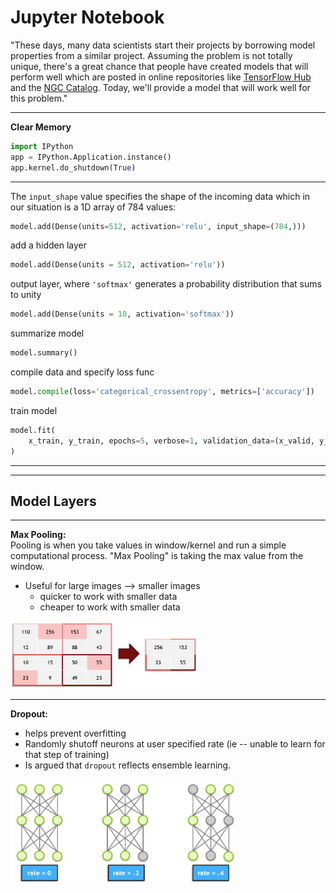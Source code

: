# Jupyter Notebook # 

"These days, many data scientists start their projects by borrowing model properties from a similar project. Assuming the problem is not totally unique, there's a great chance that people have created models that will perform well which are posted in online repositories like [TensorFlow Hub](https://www.tensorflow.org/hub) and the [NGC Catalog](https://ngc.nvidia.com/catalog/models). Today, we'll provide a model that will work well for this problem."

----
**Clear Memory**  
```py
import IPython
app = IPython.Application.instance()
app.kernel.do_shutdown(True)
```

----
The `input_shape` value specifies the shape of the incoming data which in our situation is a 1D array of 784 values: 
```py
model.add(Dense(units=512, activation='relu', input_shape=(784,)))
```
add a hidden layer
```py
model.add(Dense(units = 512, activation='relu'))
```
output layer, where `'softmax'` generates a probability distribution that sums to unity
```py
model.add(Dense(units = 10, activation='softmax'))
```
summarize model
```py
model.summary()
```
compile data and specify loss func
```py
model.compile(loss='categorical_crossentropy', metrics=['accuracy'])
```
train model
```py
model.fit(
    x_train, y_train, epochs=5, verbose=1, validation_data=(x_valid, y_valid)
)
```

----
----
## Model Layers ##
----
**Max Pooling:**  
Pooling is when you take values in window/kernel and run a simple computational process.  "Max Pooling" is taking the max value from the window.  
- Useful for large images --> smaller images
  - quicker to work with smaller data
  - cheaper to work with smaller data 

<img src="../notebooks/images/maxpool2d.png" width=300 />

----
**Dropout:**  
- helps prevent overfitting
- Randomly shutoff neurons at user specified rate (ie -- unable to learn for that step of training)
- Is argued that `dropout` reflects ensemble learning.

<img src="../notebooks/images/dropout.png" width=360 />
